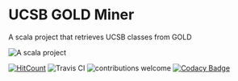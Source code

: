 # UCSB GOLD Miner

A scala project that retrieves UCSB classes from GOLD

![A scala project](https://i.imgur.com/VdpZ4YQ.png)

[![HitCount](http://hits.dwyl.io/sguzman/Scalaggravator.svg)](http://hits.dwyl.io/sguzman/Scalaggravator)
![Travis CI](https://travis-ci.org/sguzman/Scalaggravator.svg?branch=master)
![contributions welcome](https://img.shields.io/badge/contributions-welcome-brightgreen.svg?style=flat)
[![Codacy Badge](https://api.codacy.com/project/badge/Grade/bbff53e99a73454aaac14c52a191760e)](https://www.codacy.com/app/guzmansalv/Scalaggravator?utm_source=github.com&amp;utm_medium=referral&amp;utm_content=sguzman/Scalaggravator&amp;utm_campaign=Badge_Grade)
